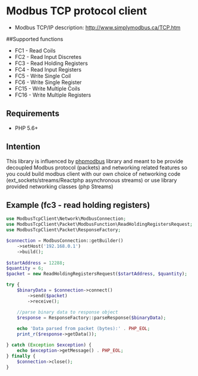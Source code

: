 # Modbus TCP protocol client

* Modbus TCP/IP description: http://www.simplymodbus.ca/TCP.htm

##Supported functions

* FC1 - Read Coils
* FC2 - Read Input Discretes
* FC3 - Read Holding Registers
* FC4 - Read Input Registers
* FC5 - Write Single Coil
* FC6 - Write Single Register
* FC15 - Write Multiple Coils
* FC16 - Write Multiple Registers

## Requirements

* PHP 5.6+

## Intention
This library is influenced by [phpmodbus](https://github.com/adduc/phpmodbus) library and meant to be provide decoupled Modbus protocol (packets) and networking related features so you could build modbus client with our own choice of networking code (ext_sockets/streams/Reactphp asynchronous streams) or use library provided networking classes (php Streams)

## Example (fc3 - read holding registers)

```php
use ModbusTcpClient\Network\ModbusConnection;
use ModbusTcpClient\Packet\ModbusFunction\ReadHoldingRegistersRequest;
use ModbusTcpClient\Packet\ResponseFactory;

$connection = ModbusConnection::getBuilder()
    ->setHost('192.168.0.1')
    ->build();
    
$startAddress = 12288;
$quantity = 6;
$packet = new ReadHoldingRegistersRequest($startAddress, $quantity);

try {
    $binaryData = $connection->connect()
        ->send($packet)
        ->receive();

    //parse binary data to response object
    $response = ResponseFactory::parseResponse($binaryData);
    
    echo 'Data parsed from packet (bytes):' . PHP_EOL;
    print_r($response->getData());

} catch (Exception $exception) {
    echo $exception->getMessage() . PHP_EOL;
} finally {
    $connection->close();
}
```